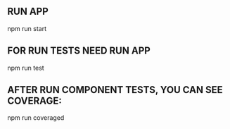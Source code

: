 ## RUN APP

npm run start

## FOR RUN TESTS NEED RUN APP

npm run test

## AFTER RUN COMPONENT TESTS, YOU CAN SEE COVERAGE:

npm run coveraged
